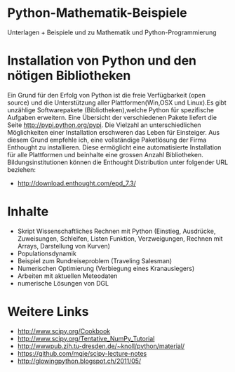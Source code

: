 Python-Mathematik-Beispiele
===========================
Unterlagen + Beispiele und zu Mathematik und Python-Programmierung 

Installation von Python und den nötigen Bibliotheken
====================================================
Ein Grund für den Erfolg von Python ist die freie Verfügbarkeit (open source) und die Unterstützung aller Plattformen(Win,OSX und Linux).Es gibt unzählige Softwarepakete (Bibliotheken),welche Python für spezifische Aufgaben erweitern. Eine Übersicht der verschiedenen Pakete liefert die Seite http://pypi.python.org/pypi. Die Vielzahl an unterschiedlichen Möglichkeiten einer Installation erschweren das Leben für Einsteiger. Aus diesem Grund empfehle ich, eine vollständige Paketlösung der Firma Enthought zu installieren. Diese ermöglicht eine automatisierte Installation für alle Plattformen und beinhalte eine grossen Anzahl Bibliotheken. Bildungsinstitutionen können die Enthought Distribution unter folgender URL beziehen:
- http://download.enthought.com/epd_7.3/ 


Inhalte
=======
- Skript Wissenschaftliches Rechnen mit Python
(Einstieg, Ausdrücke, Zuweisungen, Schleifen, Listen
Funktion, Verzweigungen, Rechnen mit Arrays, Darstellung von
Kurven)
- Populationsdynamik
- Beispiel zum Rundreiseproblem (Traveling Salesman)
- Numerischen Optimierung (Verbiegung eines Kranauslegers)
- Arbeiten mit aktuellen Meteodaten 
- numerische Lösungen von DGL  


Weitere Links
=============
- http://www.scipy.org/Cookbook
- http://www.scipy.org/Tentative_NumPy_Tutorial
- http://wwwpub.zih.tu-dresden.de/~knoll/python/material/
- https://github.com/mgje/scipy-lecture-notes
- http://glowingpython.blogspot.ch/2011/05/ 
